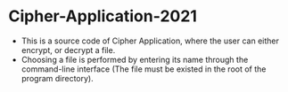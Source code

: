 # Cipher-Application-2021
- This is a source code of Cipher Application, where the user can either encrypt, or decrypt a file.
- Choosing a file is performed by entering its name through the command-line interface (The file must be existed in the root of the program directory).
